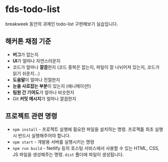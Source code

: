 # fds-todo-list

breakweek 동안의 과제인 todo-list 구현해보기 실습입니다.

## 해커톤 채점 기준

- **버그**가 없는지
- **UI**가 얼마나 자연스러운지
- 코드가 얼마나 **깔끔**한지 (코드 중복은 없는지, 파일이 잘 나뉘어져 있는지, 코드가 읽기 쉬운지...)
- **도움말**이 얼마나 친절한지
- **눈을 사로잡는 부분**이 있는지 (애니메이션!)
- **팀원 간 기여도**가 얼마나 비슷한지
- Git **커밋 메시지**가 얼마나 깔끔한지


## 프로젝트 관련 명령

- `npm install` - 프로젝트 실행에 필요한 파일을 설치하는 명령. 프로젝틑 최초 실행 시 반드시 실행해주어야 합니다.
- `npm start` - 개발용 서버를 실행시키는 명령
- `npm run build` - Netlify 등의 호스팅 서비스에서 사용할 수 있는 HTML, CSS, JS 파일을 생성해주는 명령. `dist` 폴더에 파일이 생성됩니다.
